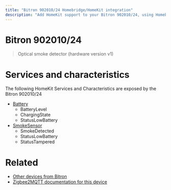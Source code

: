 ```yaml
---
title: "Bitron 902010/24 Homebridge/HomeKit integration"
description: "Add HomeKit support to your Bitron 902010/24, using Homebridge, Zigbee2MQTT and homebridge-z2m."
---
```

<!---
This file has been GENERATED using src/docgen/docgen.ts
DO NOT EDIT THIS FILE MANUALLY!
-->
# Bitron 902010/24
> Optical smoke detector (hardware version v1)


# Services and characteristics
The following HomeKit Services and Characteristics are exposed by
the Bitron 902010/24

* [Battery](../../battery.md)
  * BatteryLevel
  * ChargingState
  * StatusLowBattery
* [SmokeSensor](../../sensors.md)
  * SmokeDetected
  * StatusLowBattery
  * StatusTampered


# Related
* [Other devices from Bitron](../index.md#bitron)
* [Zigbee2MQTT documentation for this device](https://www.zigbee2mqtt.io/devices/902010_24.html)